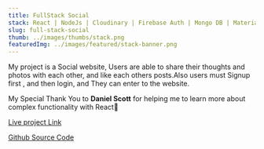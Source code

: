 ```yaml
---
title: FullStack Social
stack: React | NodeJs | Cloudinary | Firebase Auth | Mongo DB | Materialize-CSS
slug: full-stack-social
thumb: ../images/thumbs/stack.png
featuredImg: ../images/featured/stack-banner.png
---
```


My project is a Social website, Users are able to share their thoughts and photos with each other, and like each others posts.Also users must Signup first , and then login, and They can enter to the website.

My Special Thank You to <strong>Daniel Scott</strong> for helping me to learn more about complex functionality with React💫

[Live project Link]()

[Github Source Code](https://github.com/Avisa-GA/fullstacksocial)
